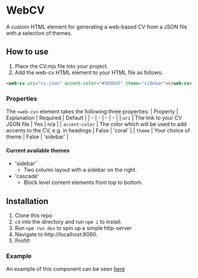 # WebCV

A custom HTML element for generating a web-based CV from a JSON file with a selection of themes.

## How to use

1. Place the CV.mjs file into your project.
1. Add the web-cv HTML element to your HTML file as follows:
```html
<web-cv uri="cv.json" accent-color="#589bd5" theme="sidebar"></web-cv>
```

### Properties

The `<web-cv>` element takes the following three properties:
| Property | Explanation | Required | Default |
| - | - | - | - |
| `uri` | The link to your CV JSON file | Yes | n/a |
| `accent-color` | The color which will be used to add accents to the CV, e.g. in headings | False | 'coral' |
| `theme` | Your choice of theme | False | 'sidebar' |

#### Current available themes
- 'sidebar'
  - Two column layout with a sidebar on the right.
- 'cascade'
  - Block level content elements from top to bottom.

## Installation

1. Clone this repo
1. `cd` into the directory and run `npm i` to install.
1. Run `npm run dev` to spin up a simple http-server
1. Navigate to http://localhost:8080.
1. Profit!

### Example

An example of this component can be seen [here](https://gavhanna.github.io/WebCV)

